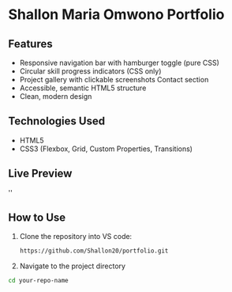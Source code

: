 # Shallon Maria Omwono Portfolio
## Features
- Responsive navigation bar with hamburger toggle (pure CSS)
- Circular skill progress indicators (CSS only)
- Project gallery with clickable screenshots
Contact section
- Accessible, semantic HTML5 structure
- Clean, modern design
## Technologies Used

- HTML5
- CSS3 (Flexbox, Grid, Custom Properties, Transitions)

## Live Preview
''
## How to Use

1. Clone the repository into VS code:
   ```bash
   https://github.com/Shallon20/portfolio.git
2. Navigate to the project directory
  ```bash
  cd your-repo-name
